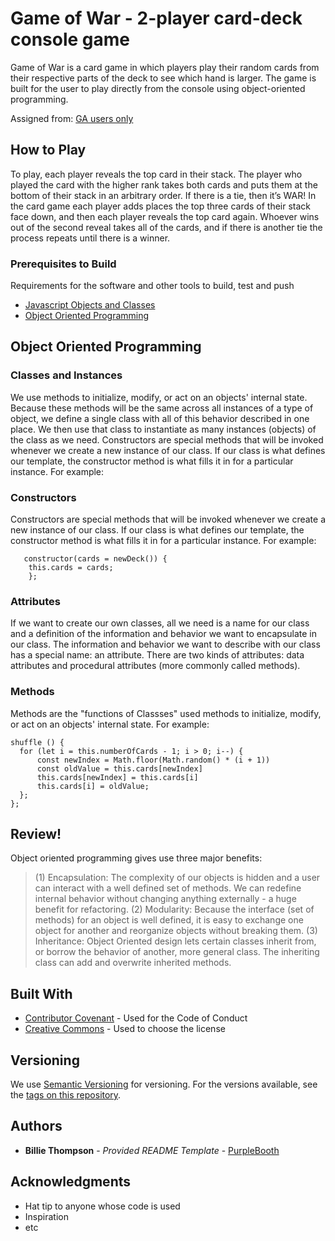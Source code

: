 # Game of War - 2-player card-deck console game

Game of War is a card game in which players play their random cards from their respective parts of the deck to see which hand is larger. The game is built for the user to play directly from the console using object-oriented programming.

Assigned from:
[GA users only](https://git.generalassemb.ly/dc-wdi-fundamentals/game-of-war)

## How to Play

To play, each player reveals the top card in their stack. The player who played the card with the higher rank takes both cards and puts them at the bottom of their stack in an arbitrary order. If there is a tie, then it’s WAR! In the card game each player adds places the top three cards of their stack face down, and then each player reveals the top card again. Whoever wins out of the second reveal takes all of the cards, and if there is another tie the process repeats until there is a winner.

### Prerequisites to Build

Requirements for the software and other tools to build, test and push 
- [Javascript Objects and Classes](https://git.generalassemb.ly/dc-wdi-fundamentals/objects-intro)
- [Object Oriented Programming](https://git.generalassemb.ly/dc-wdi-fundamentals/javascript-oop/blob/master/object-oriented-javascript.md)

## Object Oriented Programming


### Classes and Instances
We use methods to initialize, modify, or act on an objects' internal state.
Because these methods will be the same across all instances of a type of object, we define a single class with all of this behavior described in one place.
We then use that class to instantiate as many instances (objects) of the class as we need.
Constructors are special methods that will be invoked whenever we create a new instance of our class. If our class is what defines our template, the constructor method is what fills it in for a particular instance. For example:

### Constructors

Constructors are special methods that will be invoked whenever we create a new instance of our class. If our class is what defines our template, the constructor method is what fills it in for a particular instance. For example: 

       constructor(cards = newDeck()) {
        this.cards = cards;
        };
### Attributes
If we want to create our own classes, all we need is a name for our class and a definition of the information and behavior we want to encapsulate in our class. The information and behavior we want to describe with our class has a special name: an attribute. There are two kinds of attributes: data attributes and procedural attributes (more commonly called methods).

### Methods
Methods are the "functions of Classses" used methods to initialize, modify, or act on an objects' internal state. For example:

    shuffle () {
      for (let i = this.numberOfCards - 1; i > 0; i--) {
          const newIndex = Math.floor(Math.random() * (i + 1))
          const oldValue = this.cards[newIndex]
          this.cards[newIndex] = this.cards[i]
          this.cards[i] = oldValue;
      };
    };

## Review!

Object oriented programming gives use three major benefits:

> (1) Encapsulation: The complexity of our objects is hidden and a user can interact with a well defined set of methods. We can redefine internal behavior without changing anything externally - a huge benefit for refactoring.
(2) Modularity: Because the interface (set of methods) for an object is well defined, it is easy to exchange one object for another and reorganize objects without breaking them.
(3) Inheritance: Object Oriented design lets certain classes inherit from, or borrow the behavior of another, more general class. The inheriting class can add and overwrite inherited methods.

## Built With

  - [Contributor Covenant](https://www.contributor-covenant.org/) - Used
    for the Code of Conduct
  - [Creative Commons](https://creativecommons.org/) - Used to choose
    the license

## Versioning

We use [Semantic Versioning](http://semver.org/) for versioning. For the versions
available, see the [tags on this
repository](https://github.com/PurpleBooth/a-good-readme-template/tags).

## Authors

  - **Billie Thompson** - *Provided README Template* -
    [PurpleBooth](https://github.com/PurpleBooth)


## Acknowledgments

  - Hat tip to anyone whose code is used
  - Inspiration
  - etc

